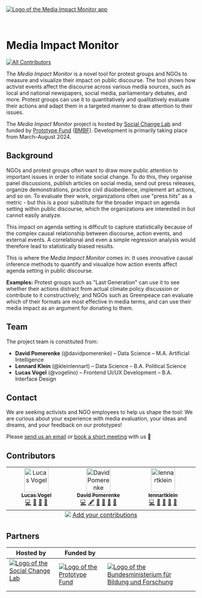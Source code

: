 [![Logo of the Media Impact Monitor app](https://mediaimpactmonitor.app/assets/logos/mim-alternate-hybrid.svg)](https://mediaimpactmonitor.app/)

<br />

# Media Impact Monitor

<!-- ALL-CONTRIBUTORS-BADGE:START - Do not remove or modify this section -->

[![All Contributors](https://img.shields.io/badge/all_contributors-3-orange.svg?style=flat-square)](#contributors-)

<!-- ALL-CONTRIBUTORS-BADGE:END -->

The _Media Impact Monitor_ is a novel tool for protest groups and NGOs to measure and visualize their impact on public discourse. The tool shows how activist events affect the discourse across various media sources, such as local and national newspapers, social media, parliamentary debates, and more. Protest groups can use it to quantitatively and qualitatively evaluate their actions and adapt them in a targeted manner to draw attention to their issues.

The _Media Impact Monitor_ project is hosted by [Social Change Lab](http://socialchangelab.org/) and funded by [Prototype Fund](https://prototypefund.de/en/) ([BMBF](https://www.bmbf.de/bmbf/de/home/home_node.html)). Development is primarily taking place from March–August 2024.

## Background

NGOs and protest groups often want to draw more public attention to important issues in order to initiate social change. To do this, they organise panel discussions, publish articles on social media, send out press releases, organize demonstrations, practice civil disobedience, implement art actions, and so on. To evaluate their work, organizations often use "press hits" as a metric - but this is a poor substitute for the broader impact on agenda setting within public discourse, which the organizations are interested in but cannot easily analyze.

This impact on agenda setting is difficult to capture statistically because of the complex causal relationship between discourse, action events, and external events. A correlational and even a simple regression analysis would therefore lead to statistically biased results.

This is where the _Media Impact Monitor_ comes in: It uses innovative causal inference methods to quantify and visualize how action events affect agenda setting in public discourse.

**Examples:** Protest groups such as "Last Generation" can use it to see whether their actions distract from actual climate policy discussion or contribute to it constructively; and NGOs such as Greenpeace can evaluate which of their formats are most effective in media terms, and can use their media impact as an argument for donating to them.

## Team

The project team is constituted from:

- **David Pomerenke** (@davidpomerenke) – Data Science – M.A. Artificial Intelligence
- **Lennard Klein** (@kleinlennart) – Data Science – B.A. Political Science
- **Lucas Vogel** (@vogelino) – Frontend UI/UX Development – B.A. Interface Design

## Contact

We are seeking activists and NGO employees to help us shape the tool: We are curious about your experience with media evaluation, your ideas and dreams, and your feedback on our prototypes!

Please [send us an email](mailto:david@socialchangelab.org) or [book a short meeting](https://cal.com/davidpomerenke/meeting-mim) with us 🤗

## Contributors

<!-- ALL-CONTRIBUTORS-LIST:START - Do not remove or modify this section -->
<!-- prettier-ignore-start -->
<!-- markdownlint-disable -->
<table>
  <tbody>
    <tr>
      <td align="center" valign="top" width="10%"><a href="https://github.com/vogelino"><img src="https://avatars.githubusercontent.com/u/2759340?v=4?s=64" width="64px;" alt="Lucas Vogel"/><br /><sub><b>Lucas Vogel</b></sub></a><br /><a href="https://github.com/SocialChangeLab/media-impact-monitor-website/commits?author=vogelino" title="Code">💻</a> <a href="#design-vogelino" title="Design">🎨</a> <a href="https://github.com/SocialChangeLab/media-impact-monitor-website/commits?author=vogelino" title="Documentation">📖</a> <a href="#projectManagement-vogelino" title="Project Management">📆</a></td>
      <td align="center" valign="top" width="10%"><a href="https://github.com/davidpomerenke"><img src="https://avatars.githubusercontent.com/u/46022183?v=4?s=64" width="64px;" alt="David Pomerenke"/><br /><sub><b>David Pomerenke</b></sub></a><br /><a href="https://github.com/SocialChangeLab/media-impact-monitor-website/commits?author=davidpomerenke" title="Code">💻</a> <a href="#content-davidpomerenke" title="Content">🖋</a> <a href="#data-davidpomerenke" title="Data">🔣</a> <a href="https://github.com/SocialChangeLab/media-impact-monitor-website/commits?author=davidpomerenke" title="Documentation">📖</a> <a href="#projectManagement-davidpomerenke" title="Project Management">📆</a> <a href="#research-davidpomerenke" title="Research">🔬</a></td>
      <td align="center" valign="top" width="10%"><a href="https://github.com/Lennartklein"><img src="https://avatars.githubusercontent.com/u/132817556?v=4?s=64" width="64px;" alt="lennartklein"/><br /><sub><b>lennartklein</b></sub></a><br /><a href="https://github.com/SocialChangeLab/media-impact-monitor-website/commits?author=Lennartklein" title="Code">💻</a> <a href="#data-Lennartklein" title="Data">🔣</a> <a href="https://github.com/SocialChangeLab/media-impact-monitor-website/commits?author=Lennartklein" title="Documentation">📖</a> <a href="#projectManagement-Lennartklein" title="Project Management">📆</a> <a href="#research-Lennartklein" title="Research">🔬</a></td>
    </tr>
  </tbody>
  <tfoot>
    <tr>
      <td align="center" size="13px" colspan="10">
        <img src="https://raw.githubusercontent.com/all-contributors/all-contributors-cli/1b8533af435da9854653492b1327a23a4dbd0a10/assets/logo-small.svg">
          <a href="https://all-contributors.js.org/docs/en/bot/usage">Add your contributions</a>
        </img>
      </td>
    </tr>
  </tfoot>
</table>

<!-- markdownlint-restore -->
<!-- prettier-ignore-end -->

<!-- ALL-CONTRIBUTORS-LIST:END -->

## Partners

| Hosted by                                                                                                                                                                    | Funded by                                                                                                                         |                                                                                                                                                       |
| ---------------------------------------------------------------------------------------------------------------------------------------------------------------------------- | --------------------------------------------------------------------------------------------------------------------------------- | ----------------------------------------------------------------------------------------------------------------------------------------------------- |
| [![Logo of the Social Change Lab](https://mediaimpactmonitor.app/assets/logos/socialchangelab-hybrid.svg)](https://socialchangelab.org/)&nbsp;&nbsp;&nbsp;&nbsp;&nbsp;&nbsp; | [![Logo of the Prototype Fund](https://mediaimpactmonitor.app/assets/logos/prototypefund-hybrid.svg)](https://prototypefund.org/) | [![Logo of the Bundesministerium für Bildung und Forschung](https://mediaimpactmonitor.app/assets/logos/bmbf-hybrid.svg)](https://prototypefund.org/) |
